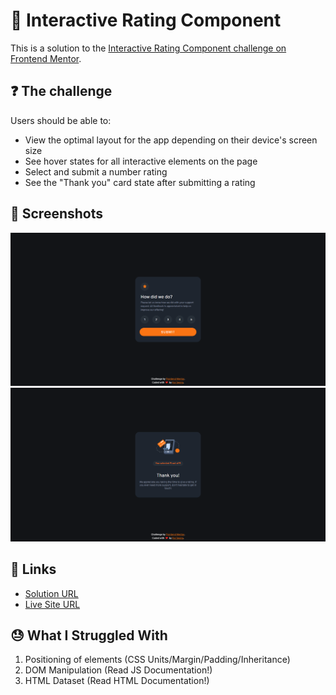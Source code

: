 # 💯 Interactive Rating Component

This is a solution to the [Interactive Rating Component challenge on Frontend Mentor](https://www.frontendmentor.io/challenges/interactive-rating-component-koxpeBUmI).

## ❓ The challenge

Users should be able to:

- View the optimal layout for the app depending on their device's screen size
- See hover states for all interactive elements on the page
- Select and submit a number rating
- See the "Thank you" card state after submitting a rating

## 📸 Screenshots

![front](./images/screenshot-front.png)
<br>
![back](./images/screenshot-back.png)

## 🔗 Links

- [Solution URL](https://www.frontendmentor.io/solutions/interactive-rating-component-using-css-flexbox-S1n-EXESq)
- [Live Site URL](https://ks-interactive-rating-component.netlify.app/)

## 😓 What I Struggled With

1. Positioning of elements (CSS Units/Margin/Padding/Inheritance)
2. DOM Manipulation (Read JS Documentation!)
3. HTML Dataset (Read HTML Documentation!)
